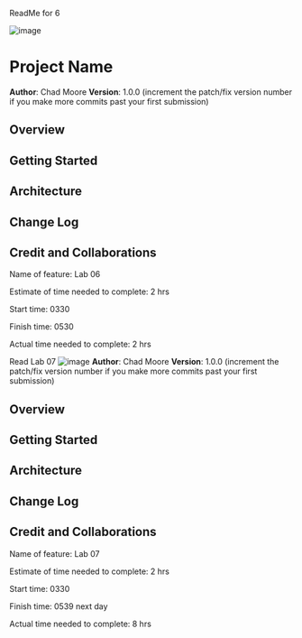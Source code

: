 ReadMe for 6

![image](https://user-images.githubusercontent.com/100101108/164121716-43c76c84-9cac-4d5d-ab94-a5888585de05.png)


# Project Name

**Author**: Chad Moore
**Version**: 1.0.0 (increment the patch/fix version number if you make more commits past your first submission)

## Overview
<!-- Searches for longitude and lat of a location and returns an image) -->

## Getting Started
<!--download the app get an api key ? -->

## Architecture
<!-- React javascript bootstrap  -->

## Change Log
<!-- No idea. -->

## Credit and Collaborations
<!-- no one esle involved-->

Name of feature: Lab 06

Estimate of time needed to complete: 2 hrs

Start time: 0330

Finish time: 0530

Actual time needed to complete: 2 hrs




Read Lab 07
![image](https://user-images.githubusercontent.com/100101108/164121691-e97789f0-5221-410f-99e3-29c7f4faf027.png)
**Author**: Chad Moore
**Version**: 1.0.0 (increment the patch/fix version number if you make more commits past your first submission)

## Overview
<!-- Searches for longitude and lat of a location and returns an image -->

## Getting Started
<!--download the app get an api key ? -->

## Architecture
<!-- React javascript bootstrap  -->

## Change Log
<!-- fixed the weather card -->

## Credit and Collaborations
<!-- no one esle involved-->

Name of feature: Lab 07

Estimate of time needed to complete: 2 hrs

Start time: 0330

Finish time: 0539 next day 

Actual time needed to complete: 8  hrs